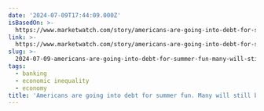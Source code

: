 ```yaml
---
date: '2024-07-09T17:44:09.000Z'
isBasedOn: >-
  https://www.marketwatch.com/story/americans-are-going-into-debt-for-summer-fun-many-will-still-be-paying-it-off-a-year-from-now-e893b9b5?mod=mw_rss_topstories
link: >-
  https://www.marketwatch.com/story/americans-are-going-into-debt-for-summer-fun-many-will-still-be-paying-it-off-a-year-from-now-e893b9b5?mod=mw_rss_topstories
slug: >-
  2024-07-09-americans-are-going-into-debt-for-summer-fun-many-will-still-be-paying-it
tags:
  - banking
  - economic inequality
  - economy
title: 'Americans are going into debt for summer fun. Many will still be paying it '
---
```

 
